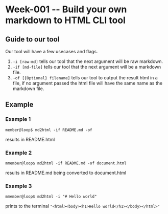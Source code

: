 # Week-001 -- Build your own markdown to HTML CLI tool

## Guide to our tool

Our tool will have a few usecases and flags.

1. `-i [raw-md]` tells our tool that the next argument will be raw markdown.
2. `-if [md-file]` tells our tool that the next argument will be a markdown file.
3. `-of [{Optional} filename]` tells our tool to output the result html in a file,
    if no argument passed the html file will have the same name as the markdown file.

## Example

### Example 1

```console
member@loop$ md2html -if README.md -of
```

results in README.html

### Example 2

```console
mmember@loop$ md2html -if README.md -of document.html
```

results in README.md being converted to document.html

### Example 3

```console
mmember@loop$ md2html -i "# Hello world"
```

prints to the terminal `"<html><body><h1>Hello world</h1></body></html>"`
